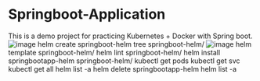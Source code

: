 # Springboot-Application
This is a demo project for practicing Kubernetes + Docker with Spring boot.
![image](https://github.com/parvaze-masud/springboot-application/assets/141165442/4a83b42e-1260-4838-a0bb-f4e003cee4ba)
helm create springboot-helm
tree springboot-helm/
![image](https://github.com/parvaze-masud/springboot-application/assets/141165442/87037087-e43a-4f17-a7e4-b88550a87257)
helm template springboot-helm/
helm lint springboot-helm/
helm install springbootapp-helm springboot-helm/
kubectl get pods
kubectl get svc 
kubectl get all
helm list -a
helm delete springbootapp-helm
helm list -a

